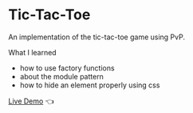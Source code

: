 # Tic-Tac-Toe
An implementation of the tic-tac-toe game using PvP.

What I learned
- how to use factory functions
- about the module pattern
- how to hide an element properly using css

[Live Demo](https://chaandharaghav.github.io/tic-tac-toe/) :point_left:
